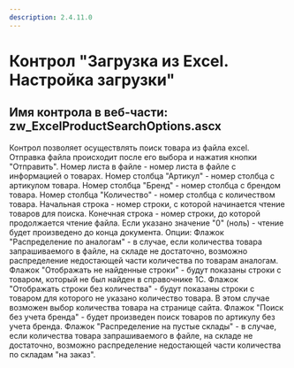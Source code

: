 ```yaml
---
description: 2.4.11.0
---
```


# Контрол "Загрузка из Excel. Настройка загрузки"

## Имя контрола в веб-части: zw\_ExcelProductSearchOptions.ascx

Контрол позволяет осуществлять поиск товара из файла excel. Отправка файла происходит после его выбора и нажатия кнопки "Отправить". Номер листа в файле - номер листа в файле с информацией о товарах. Номер столбца "Артикул" - номер столбца с артикулом товара. Номер столбца "Бренд" - номер столбца с брендом товара. Номер столбца "Количество" - номер столбца с количеством товара. Начальная строка - номер строки, с которой начинается чтение товаров для поиска. Конечная строка - номер строки, до которой продолжается чтение файла. Если указано значение "0" \(ноль\) - чтение будет произведено до конца документа. Опции: Флажок "Распределение по аналогам" - в случае, если количества товара запрашиваемого в файле, на складе не достаточно, возможно распределение недостающей части количества по товарам аналогам. Флажок "Отображать не найденные строки" - будут показаны строки с товаром, который не был найден в справочнике 1С. Флажок "Отображать строки без количества" - будут показаны строки с товаром для которого не указано количество товара. В этом случае возможен выбор количества товара на странице сайта. Флажок "Поиск без учета бренда" - будет произведен поиск товаров по артикулу без учета бренда. Флажок "Распределение на пустые склады" - в случае, если количества товара запрашиваемого в файле, на складе не достаточно, возможно распределение недостающей части количества по складам "на заказ".

